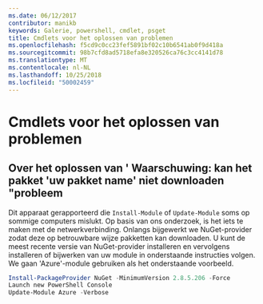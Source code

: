 ```yaml
---
ms.date: 06/12/2017
contributor: manikb
keywords: Galerie, powershell, cmdlet, psget
title: Cmdlets voor het oplossen van problemen
ms.openlocfilehash: f5cd9c0cc23fef5891bf02c10b6541ab0f9d418a
ms.sourcegitcommit: 98b7cfd8ad5718efa8e320526ca76c3cc4141d78
ms.translationtype: MT
ms.contentlocale: nl-NL
ms.lasthandoff: 10/25/2018
ms.locfileid: "50002459"
---
```

# <a name="troubleshooting-cmdlets"></a>Cmdlets voor het oplossen van problemen

## <a name="how-to-resolve-warning-package-your-package-name-failed-to-download-issue"></a>Over het oplossen van ' Waarschuwing: kan het pakket 'uw pakket name' niet downloaden "probleem

Dit apparaat gerapporteerd die `Install-Module` of `Update-Module` soms op sommige computers mislukt.
Op basis van ons onderzoek, is het iets te maken met de netwerkverbinding.
Onlangs bijgewerkt we NuGet-provider zodat deze op betrouwbare wijze pakketten kan downloaden.
U kunt de meest recente versie van NuGet-provider installeren en vervolgens installeren of bijwerken van uw module in onderstaande instructies volgen.
We gaan 'Azure'-module gebruiken als het onderstaande voorbeeld.

```powershell
Install-PackageProvider NuGet -MinimumVersion 2.8.5.206 -Force
Launch new PowerShell Console
Update-Module Azure -Verbose
```
